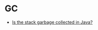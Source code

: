 # GC

- [Is the stack garbage collected in Java?](https://stackoverflow.com/questions/2447504/is-the-stack-garbage-collected-in-java/2453943#2453943)
